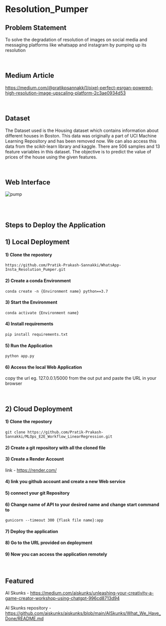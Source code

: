 # Resolution_Pumper
  
  
## Problem Statement 

To solve the degradation of resolution of images on social media and messaging platforms like whatsapp and instagram by pumping up its resolution

<br>

## Medium Article

https://medium.com/@pratikpsannakki1/pixel-perfect-esrgan-powered-high-resolution-image-upscaling-platform-2c3ae0934d53

<br>

## Dataset

The Dataset used is the Housing dataset which contains information about different houses in Boston. This data was originally a part of UCI Machine Learning Repository and has been removed now. We can also access this data from the scikit-learn library and kaggle. There are 506 samples and 13 feature variables in this dataset. The objective is to predict the value of prices of the house using the given features.


<br>


## Web Interface

![pump](https://user-images.githubusercontent.com/114252357/225192633-f62abffc-89e2-44ed-80e2-d813b40c25b9.png)



<br>
<br>


##  Steps to Deploy the Application

## 1)  Local Deployment

#### 1) Clone the repostory 

```
https://github.com/Pratik-Prakash-Sannakki/WhatsApp-Insta_Resolution_Pumper.git

```
#### 2) Create a conda Environment 

```
conda create -n {Environment name} python==3.7 

```

#### 3) Start the Environment 

```
conda activate {Environment name} 

```

#### 4) Install requirements

```
pip install requirements.txt

```

#### 5) Run the Application 
```
python app.py

```

#### 6)  Access the local Web Application  

   copy the url eg. 127.0.0.1/5000 from the out put and paste the URL in your browser 

<br>


## 2)  Cloud Deployment


#### 1) Clone the repostory 

```
git clone https://github.com/Pratik-Prakash-Sannakki/MLOps_E2E_Workflow_LinearRegression.git

```
#### 2) Create a git repository with all the cloned file  
#### 3) Create a Render Account 
  link - https://render.com/
#### 4) link you github account and create a new Web service
#### 5) connect your git Repository 
#### 6) Change name of API to your desired name and change start command to
```
gunicorn --timeout 300 {flask file name}:app

```
#### 7) Deploy the application 

#### 8) Go to the URL provided on deployment 

#### 9) Now you can access the application remotely


<br>

## Featured 

AI Skunks - https://medium.com/aiskunks/unleashing-your-creativity-a-game-creator-workshop-using-chatgpt-996cd8713d94

AI Skunks repository - https://github.com/aiskunks/aiskunks/blob/main/AISkunks/What_We_Have_Done/README.md




